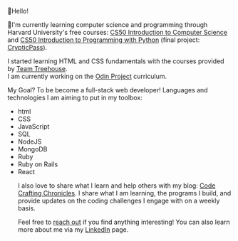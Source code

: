 👋Hello! 

🌱I'm currently learning computer science and programming through Harvard University's free courses: <a href="https://www.edx.org/learn/computer-science/harvard-university-cs50-s-introduction-to-computer-science" target="_blank" rel="noopener noreferrer">CS50 Introduction to Computer Science</a> and <a href="https://www.edx.org/learn/python/harvard-university-cs50-s-introduction-to-programming-with-python" target="_blank" rel="noopener noreferrer">CS50 Introduction to Programming with Python</a> (final project: <a href="https://github.com/CamilleOnoda/Projects/tree/main/CrypticPass" target="_blank" rel="noopener noreferrer">CrypticPass</a>).

<p>I started learning HTML and CSS fundamentals with the courses provided by <a href="https://teamtreehouse.com/" target="_blank" rel="noopener noreferrer">Team Treehouse</a>.
<br>I am currently working on the <a href="https://www.theodinproject.com/paths" target="_blank" rel="noopener noreferrer">Odin Project</a> curriculum.</p>

<p>My Goal? To be become a full-stack web developer! Languages and technologies I am aiming to put in my toolbox:</p>
<ul>
  <li>html</li>
  <li>CSS</li>
  <li>JavaScript</li>
  <li>SQL</li>
  <li>NodeJS</li>
  <li>MongoDB
  <li>Ruby</li>
  <li>Ruby on Rails</li>
  <li>React</li>
  
<p>I also love to share what I learn and help others with my blog: <a href="https://codecraftingchronicles.substack.com/" target="_blank" rel="noopener noreferrer">Code Crafting Chronicles</a>. 
I share what I am learning, the programs I build, and provide updates on the coding challenges I engage with on a weekly basis.</p>

Feel free to <a href="mailto: info@camilleonoda.com">reach out</a> if you find anything interesting!
You can also learn more about me via my <a href="https://linkedin.com/in/camilleonoda">LinkedIn</a> page.



